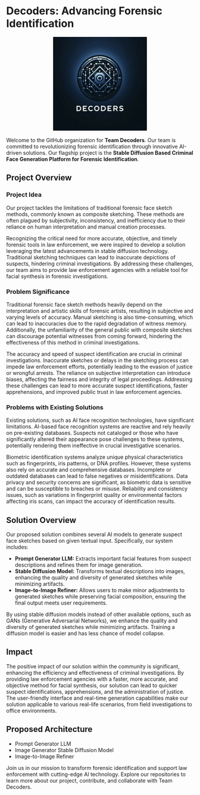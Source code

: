 
<body>
    <div class="content">
        <h1>Decoders: Advancing Forensic Identification</h1>
      <center><img src="profile/logo.png" alt="Decoders Logo" width=50%></center>
        <p>Welcome to the GitHub organization for <strong>Team Decoders</strong>. Our team is committed to revolutionizing forensic identification through innovative AI-driven solutions. Our flagship project is the <strong>Stable Diffusion Based Criminal Face Generation Platform for Forensic Identification</strong>.</p>
        
  <h2>Project Overview</h2>
  
  <h3>Project Idea</h3>
  <p>Our project tackles the limitations of traditional forensic face sketch methods, commonly known as composite sketching. These methods are often plagued by subjectivity, inconsistency, and inefficiency due to their reliance on human interpretation and manual creation processes.</p>
  
  <p>Recognizing the critical need for more accurate, objective, and timely forensic tools in law enforcement, we were inspired to develop a solution leveraging the latest advancements in stable diffusion technology. Traditional sketching techniques can lead to inaccurate depictions of suspects, hindering criminal investigations. By addressing these challenges, our team aims to provide law enforcement agencies with a reliable tool for facial synthesis in forensic investigations.</p>
  
  <h3>Problem Significance</h3>
  <p>Traditional forensic face sketch methods heavily depend on the interpretation and artistic skills of forensic artists, resulting in subjective and varying levels of accuracy. Manual sketching is also time-consuming, which can lead to inaccuracies due to the rapid degradation of witness memory. Additionally, the unfamiliarity of the general public with composite sketches can discourage potential witnesses from coming forward, hindering the effectiveness of this method in criminal investigations.</p>
  
  <p>The accuracy and speed of suspect identification are crucial in criminal investigations. Inaccurate sketches or delays in the sketching process can impede law enforcement efforts, potentially leading to the evasion of justice or wrongful arrests. The reliance on subjective interpretation can introduce biases, affecting the fairness and integrity of legal proceedings. Addressing these challenges can lead to more accurate suspect identifications, faster apprehensions, and improved public trust in law enforcement agencies.</p>
  
  <h3>Problems with Existing Solutions</h3>
  <p>Existing solutions, such as AI face recognition technologies, have significant limitations. AI-based face recognition systems are reactive and rely heavily on pre-existing databases. Suspects not cataloged or those who have significantly altered their appearance pose challenges to these systems, potentially rendering them ineffective in crucial investigative scenarios.</p>
  
  <p>Biometric identification systems analyze unique physical characteristics such as fingerprints, iris patterns, or DNA profiles. However, these systems also rely on accurate and comprehensive databases. Incomplete or outdated databases can lead to false negatives or misidentifications. Data privacy and security concerns are significant, as biometric data is sensitive and can be susceptible to breaches or misuse. Reliability and consistency issues, such as variations in fingerprint quality or environmental factors affecting iris scans, can impact the accuracy of identification results.</p>
  
  <h2>Solution Overview</h2>
  <p>Our proposed solution combines several AI models to generate suspect face sketches based on given textual input. Specifically, our system includes:</p>
  
  <ul>
      <li><strong>Prompt Generator LLM:</strong> Extracts important facial features from suspect descriptions and refines them for image generation.</li>
      <li><strong>Stable Diffusion Model:</strong> Transforms textual descriptions into images, enhancing the quality and diversity of generated sketches while minimizing artifacts.</li>
      <li><strong>Image-to-Image Refiner:</strong> Allows users to make minor adjustments to generated sketches while preserving facial composition, ensuring the final output meets user requirements.</li>
  </ul>
  
  <p>By using stable diffusion models instead of other available options, such as GANs (Generative Adversarial Networks), we enhance the quality and diversity of generated sketches while minimizing artifacts. Training a diffusion model is easier and has less chance of model collapse.</p>
  
  <h2>Impact</h2>
  <p>The positive impact of our solution within the community is significant, enhancing the efficiency and effectiveness of criminal investigations. By providing law enforcement agencies with a faster, more accurate, and objective method for facial synthesis, our solution can lead to quicker suspect identifications, apprehensions, and the administration of justice. The user-friendly interface and real-time generation capabilities make our solution applicable to various real-life scenarios, from field investigations to office environments.</p>
  
  <h2>Proposed Architecture</h2>
  <ul>
      <li>Prompt Generator LLM</li>
      <li>Image Generator Stable Diffusion Model</li>
      <li>Image-to-Image Refiner</li>
  </ul>
  
  <p>Join us in our mission to transform forensic identification and support law enforcement with cutting-edge AI technology. Explore our repositories to learn more about our project, contribute, and collaborate with Team Decoders.</p>
</div>
</body>
</html>
